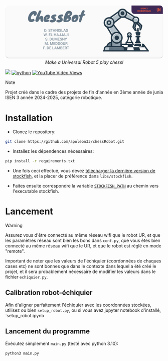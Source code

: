<p align="center">
<img src="https://raw.githubusercontent.com/apoleon33/chessRobot/refs/heads/master/doc/header.png">
  <cite> Make a Universal Robot 5 play chess!</cite>
</p>

![](https://tokei.rs/b1/github/apoleon33/chessRobot) [![python](https://img.shields.io/badge/Python-3.10-3776AB.svg?style=flat&logo=python&logoColor=white)](https://www.python.org) [![YouTube Video Views](https://img.shields.io/youtube/views/ng3PlrOtbL0?style=flat&logo=youtube&label=video%20demo&link=https%3A%2F%2Fyoutube.com%2Fshorts%2Fng3PlrOtbL0)](https://youtube.com/shorts/ng3PlrOtbL0)


> [!NOTE]  
> Projet créé dans le cadre des projets de fin d'année en 3ème année de junia ISEN 3 année 2024-2025, catégorie robotique.

# Installation
- Clonez le repository:

```bash
git clone https://github.com/apoleon33/chessRobot.git
```

- Installez les dépendences nécessaires:
```bash
pip install -r requirements.txt
```

- Une fois ceci effectué, vous devez [télécharger la dernière version de stockfish](https://stockfishchess.org/download/), et la placer de préférence dans `libs/stockfish`.

- Faites ensuite correspondre la variable [`STOCKFISH_PATH`](https://github.com/apoleon33/chessRobot/blob/9d77c144684039ca7955af6fc029fc0b7ed8de45/conf.py#L10) au chemin vers l'executable stockfish.


# Lancement
> [!WARNING]  
> Assurez vous d'être connecté au même réseau wifi que le robot UR, et que les paramètres réseau sont bien les bons dans `conf.py`, que vous êtes bien connecté au même réseau wifi que le UR, et que le robot est réglé en mode "remote".
> 
> Important de noter que les valeurs de l'échiquier (coordonnées de chaques cases etc) ne sont bonnes que dans le contexte dans lequel a été créé le projet, et il sera probablement nécessaire de modifier les valeurs dans le fichier `echiquier.py`.

## Calibration robot-échiquier

Afin d'aligner parfaitement l'échiquier avec les coordonnées stockées, utilisez ou bien `setup_robot.py`, ou si vous avez jupyter notebook d'installé, `setup_robot.ipynb

## Lancement du programme
Éxécutez simplement `main.py` (testé avec python 3.10):

```bash
python3 main.py
```
